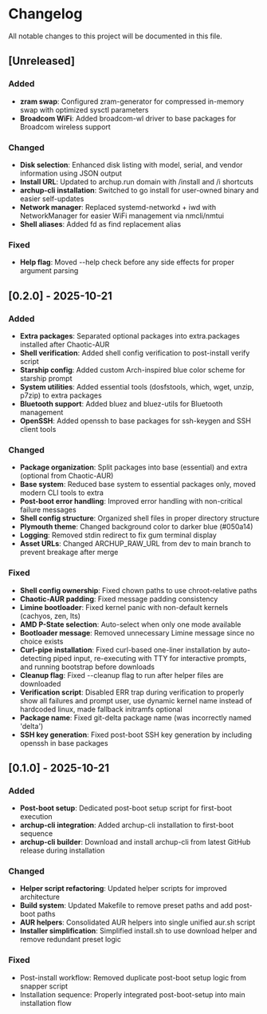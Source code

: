 # Changelog

All notable changes to this project will be documented in this file.

## [Unreleased]

### Added
- **zram swap**: Configured zram-generator for compressed in-memory swap with optimized sysctl parameters
- **Broadcom WiFi**: Added broadcom-wl driver to base packages for Broadcom wireless support

### Changed
- **Disk selection**: Enhanced disk listing with model, serial, and vendor information using JSON output
- **Install URL**: Updated to archup.run domain with /install and /i shortcuts
- **archup-cli installation**: Switched to go install for user-owned binary and easier self-updates
- **Network manager**: Replaced systemd-networkd + iwd with NetworkManager for easier WiFi management via nmcli/nmtui
- **Shell aliases**: Added fd as find replacement alias

### Fixed
- **Help flag**: Moved --help check before any side effects for proper argument parsing

## [0.2.0] - 2025-10-21

### Added
- **Extra packages**: Separated optional packages into extra.packages installed after Chaotic-AUR
- **Shell verification**: Added shell config verification to post-install verify script
- **Starship config**: Added custom Arch-inspired blue color scheme for starship prompt
- **System utilities**: Added essential tools (dosfstools, which, wget, unzip, p7zip) to extra packages
- **Bluetooth support**: Added bluez and bluez-utils for Bluetooth management
- **OpenSSH**: Added openssh to base packages for ssh-keygen and SSH client tools

### Changed
- **Package organization**: Split packages into base (essential) and extra (optional from Chaotic-AUR)
- **Base system**: Reduced base system to essential packages only, moved modern CLI tools to extra
- **Post-boot error handling**: Improved error handling with non-critical failure messages
- **Shell config structure**: Organized shell files in proper directory structure
- **Plymouth theme**: Changed background color to darker blue (#050a14)
- **Logging**: Removed stdin redirect to fix gum terminal display
- **Asset URLs**: Changed ARCHUP_RAW_URL from dev to main branch to prevent breakage after merge

### Fixed
- **Shell config ownership**: Fixed chown paths to use chroot-relative paths
- **Chaotic-AUR padding**: Fixed message padding consistency
- **Limine bootloader**: Fixed kernel panic with non-default kernels (cachyos, zen, lts)
- **AMD P-State selection**: Auto-select when only one mode available
- **Bootloader message**: Removed unnecessary Limine message since no choice exists
- **Curl-pipe installation**: Fixed curl-based one-liner installation by auto-detecting piped input, re-executing with TTY for interactive prompts, and running bootstrap before downloads
- **Cleanup flag**: Fixed --cleanup flag to run after helper files are downloaded
- **Verification script**: Disabled ERR trap during verification to properly show all failures and prompt user, use dynamic kernel name instead of hardcoded linux, made fallback initramfs optional
- **Package name**: Fixed git-delta package name (was incorrectly named 'delta')
- **SSH key generation**: Fixed post-boot SSH key generation by including openssh in base packages

## [0.1.0] - 2025-10-21

### Added
- **Post-boot setup**: Dedicated post-boot setup script for first-boot execution
- **archup-cli integration**: Added archup-cli installation to first-boot sequence
- **archup-cli builder**: Download and install archup-cli from latest GitHub release during installation

### Changed
- **Helper script refactoring**: Updated helper scripts for improved architecture
- **Build system**: Updated Makefile to remove preset paths and add post-boot paths
- **AUR helpers**: Consolidated AUR helpers into single unified aur.sh script
- **Installer simplification**: Simplified install.sh to use download helper and remove redundant preset logic

### Fixed
- Post-install workflow: Removed duplicate post-boot setup logic from snapper script
- Installation sequence: Properly integrated post-boot-setup into main installation flow
